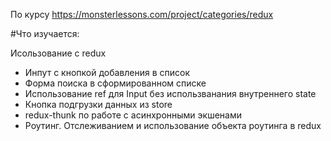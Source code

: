 По курсу https://monsterlessons.com/project/categories/redux

#Что изучается:

Исользование с redux

 - Инпут с кнопкой добавления в список
 - Форма поиска в сформированном списке
 - Использование ref для Input без использванания внутреннего state
 - Кнопка подгрузки данных из store
 - redux-thunk по работе с асинхронными экшенами
 - Роутинг. Отслеживанием и использование объекта роутинга в redux
